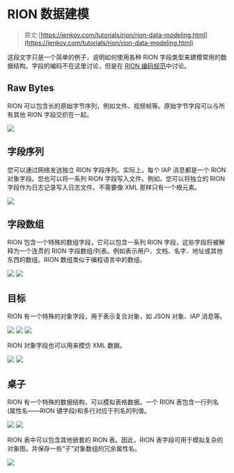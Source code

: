 # RION 数据建模

> 原文:[https://jenkov.com/tutorials/rion/rion-data-modeling.html](https://jenkov.com/tutorials/rion/rion-data-modeling.html)

这段文字只是一个简单的例子，说明如何使用各种 RION 字段类型来建模常用的数据结构。字段的编码不在这里讨论，但是在 [RION 编码规范](rion-encoding.html)中讨论。

## Raw Bytes

RION 可以包含长的原始字节序列，例如文件、视频帧等。原始字节字段可以与所有其他 RION 字段交织在一起。

![](../Images/1b4664a148ece494e75c6bc4b86a70f4.png)

## 字段序列

您可以通过网络发送独立 RION 字段序列。实际上，每个 IAP 消息都是一个 RION 对象字段。您也可以将一系列 RION 字段写入文件。例如，您可以将独立的 RION 字段作为日志记录写入日志文件。不需要像 XML 那样只有一个根元素。

![](../Images/6ac6ad88f22ff7965c2fb317fdbf5c29.png)

## 字段数组

RION 包含一个特殊的数组字段，它可以包含一系列 RION 字段，这些字段将被解释为一个连贯的 RION 字段数组/列表。例如表示用户、文档、名字、地址或其他东西的数组。RION 数组类似于编程语言中的数组。

![](../Images/9a0f6073a8dbf9f3181897437bc1aa85.png)
![](../Images/e420d1cdd283d7d3db7fc298be03773d.png)

## 目标

RION 有一个特殊的对象字段，用于表示复合对象，如 JSON 对象、IAP 消息等。

![](../Images/beed3659988e97eb85bb88cda90f9172.png)
![](../Images/479062331580469a758fb80c2fbf18e2.png)
![](../Images/a8c1cff5e4bafd71db5820bbb1e7d7a7.png)

RION 对象字段也可以用来模仿 XML 数据。

![](../Images/3b5af4c6b997597cabf0a69ce11beae2.png)
![](../Images/1b8226c14fd3248e33190b9a3bbf7283.png)

## 桌子

RION 有一个特殊的数据结构，可以模拟表格数据。一个 RION 表包含一行列名(属性名——RION 键字段)和多行对应于列名的列值。

![](../Images/7777307cb6adcc047b749298ea58a5ab.png)
![](../Images/cc0c3020b74abd14ae1a2e06bcbe8e75.png)

RION 表中可以包含其他嵌套的 RION 表。因此，RION 表字段可用于模拟复杂的对象图，并保存一些“子”对象数组的冗余属性名。

![](../Images/d57e98d725de7c70e80131a06b1d1c4b.png)